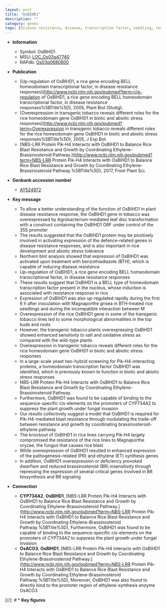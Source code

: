 ```yaml
---
layout: post
title: "OsBIHD1"
description: ""
category: genes
tags: [disease resistance, disease, transcription factor, seedling, root, salt, biotic stress, leaf, abiotic stress, oxidative, growth, resistance, ethylene, blast, stress, magnaporthe oryzae, R protein, brassinosteroid,  BR , Brassinosteroid, BR signaling, blast resistance, stress response, plant growth]
---
```


* **Information**  
    + Symbol: OsBIHD1  
    + MSU: [LOC_Os03g47740](http://rice.uga.edu/cgi-bin/ORF_infopage.cgi?orf=LOC_Os03g47740)  
    + RAPdb: [Os03g0680800](https://rapdb.dna.affrc.go.jp/locus/?name=Os03g0680800)  

* **Publication**  
    + [Up-regulation of OsBIHD1, a rice gene encoding BELL homeodomain transcriptional factor, in disease resistance responses](http://www.ncbi.nlm.nih.gov/pubmed?term=Up-regulation of OsBIHD1, a rice gene encoding BELL homeodomain transcriptional factor, in disease resistance responses%5BTitle%5D), 2005, Plant Biol (Stuttg).
    + [Overexpression in transgenic tobacco reveals different roles for the rice homeodomain gene OsBIHD1 in biotic and abiotic stress responses](http://www.ncbi.nlm.nih.gov/pubmed?term=Overexpression in transgenic tobacco reveals different roles for the rice homeodomain gene OsBIHD1 in biotic and abiotic stress responses%5BTitle%5D), 2005, J Exp Bot.
    + [NBS-LRR Protein Pik-H4 Interacts with OsBIHD1 to Balance Rice Blast Resistance and Growth by Coordinating Ethylene-Brassinosteroid Pathway.](http://www.ncbi.nlm.nih.gov/pubmed?term=NBS-LRR Protein Pik-H4 Interacts with OsBIHD1 to Balance Rice Blast Resistance and Growth by Coordinating Ethylene-Brassinosteroid Pathway.%5BTitle%5D), 2017, Front Plant Sci.

* **Genbank accession number**  
    + [AY524972](http://www.ncbi.nlm.nih.gov/nuccore/AY524972)

* **Key message**  
    + To allow a better understanding of the function of OsBIHD1 in plant disease resistance response, the OsBIHD1 gene in tobacco was overexpressed by Agrobacterium-mediated leaf disc transformation with a construct containing the OsBIHD1 ORF under control of the 35S promoter
    + The results suggested that the OsBIHD1 protein may be positively involved in activating expression of the defence-related genes in disease resistance responses, and is also important in rice development and abiotic stress tolerance
    + Northern blot analysis showed that expression of OsBIHD1 was activated upon treatment with benzothiadiazole (BTH), which is capable of inducing disease resistance
    + Up-regulation of OsBIHD1, a rice gene encoding BELL homeodomain transcriptional factor, in disease resistance responses
    + These results suggest that OsBIHD1 is a BELL type of homeodomain transcription factor present in the nucleus, whose induction is associated with resistance response in rice
    + Expression of OsBIHD1 was also up-regulated rapidly during the first 6 h after inoculation with Magnaporthe grisea in BTH-treated rice seedlings and during the incompatible interaction between M
    + Overexpression of the rice OsBIHD1 gene in some of the transgenic tobacco lines led to some morphological abnormalities in the top buds and roots
    + However, the transgenic tobacco plants overexpressing OsBIHD1 showed enhanced sensitivity to salt and oxidative stress as compared with the wild-type plants
    + Overexpression in transgenic tobacco reveals different roles for the rice homeodomain gene OsBIHD1 in biotic and abiotic stress responses
    + In a large-scale yeast two-hybrid screening for Pik-H4-interacting proteins, a homeodomain transcription factor OsBIHD1 was identified, which is previously known to function in biotic and abiotic stress responses
    + NBS-LRR Protein Pik-H4 Interacts with OsBIHD1 to Balance Rice Blast Resistance and Growth by Coordinating Ethylene-Brassinosteroid Pathway.
    + Furthermore, OsBIHD1 was found to be capable of binding to the sequence-specific cis-elements on the promoters of CYP734A2 to suppress the plant growth under fungal invasion
    + Our results collectively suggest a model that OsBIHD1 is required for Pik-H4-mediated blast resistance through modulating the trade-off between resistance and growth by coordinating brassinosteroid-ethylene pathway
    + The knockout of OsBIHD1 in rice lines carrying Pik-H4 largely compromised the resistance of the rice lines to Magnaporthe oryzae, the fungus that causes rice blast
    + While overexpression of OsBIHD1 resulted in enhanced expression of the pathogenesis-related (PR) and ethylene (ET) synthesis genes
    + In addition, OsBIHD1 overexpression or deficiency provoked dwarfism and reduced brassinosteroid (BR) insensitivity through repressing the expression of several critical genes involved in BR biosynthesis and BR signaling

* **Connection**  
    + __CYP734A2__, __OsBIHD1__, [NBS-LRR Protein Pik-H4 Interacts with OsBIHD1 to Balance Rice Blast Resistance and Growth by Coordinating Ethylene-Brassinosteroid Pathway.](http://www.ncbi.nlm.nih.gov/pubmed?term=NBS-LRR Protein Pik-H4 Interacts with OsBIHD1 to Balance Rice Blast Resistance and Growth by Coordinating Ethylene-Brassinosteroid Pathway.%5BTitle%5D), Furthermore, OsBIHD1 was found to be capable of binding to the sequence-specific cis-elements on the promoters of CYP734A2 to suppress the plant growth under fungal invasion
    + __OsACO3__, __OsBIHD1__, [NBS-LRR Protein Pik-H4 Interacts with OsBIHD1 to Balance Rice Blast Resistance and Growth by Coordinating Ethylene-Brassinosteroid Pathway.](http://www.ncbi.nlm.nih.gov/pubmed?term=NBS-LRR Protein Pik-H4 Interacts with OsBIHD1 to Balance Rice Blast Resistance and Growth by Coordinating Ethylene-Brassinosteroid Pathway.%5BTitle%5D), Moreover, OsBIHD1 was also found to directly bind to the promoter region of ethylene-synthesis enzyme OsACO3

[//]: # * **Key figures**  


